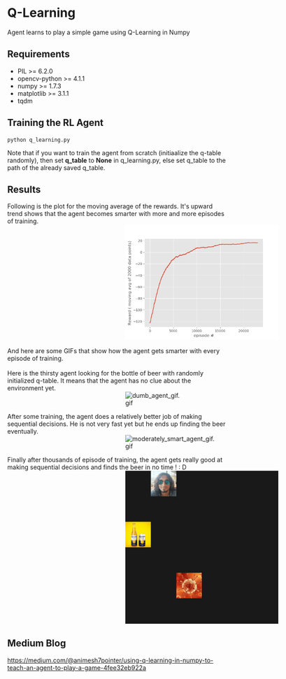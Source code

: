 # Q-Learning
Agent learns to play a simple game using Q-Learning in Numpy

## Requirements
* PIL >= 6.2.0
* opencv-python >= 4.1.1 
* numpy >= 1.7.3       
* matplotlib >= 3.1.1 
* tqdm 

## Training the RL Agent
```
python q_learning.py
```

Note that if you want to train the agent from scratch (initiaalize the q-table randomly), then set **q_table** to **None** in q_learning.py, else set q_table to the path of the already saved q_table. 


## Results
Following is the plot for the moving average of the rewards. It's upward trend shows that the agent becomes smarter with more and more episodes of training.
<br>
<img src='/results/reward_vs_episode.jpg' width='350' alt='reward_vs_episode.jpg' hspace='270'>

And here are some GIFs that show how the agent gets smarter with every episode of training.
<br><br>
Here is the thirsty agent looking for the bottle of beer with randomly initialized q-table. It means that the agent has no clue about the environment yet.
<br>
<img src='/results/dumb_agent_gif.gif' width='350' alt='dumb_agent_gif.gif' hspace='270'>

After some training, the agent does a relatively better job of making sequential decisions. He is not very fast yet but he ends up finding the beer eventually.
<br>
<img src='/results/moderately_smart_agent_gif.gif' width='350' alt='moderately_smart_agent_gif.gif' hspace='270'>

Finally after thousands of episode of training, the agent gets really good at making sequential decisions and finds the beer in no time ! : D 
<br>
<img src='/results/smart_agent_gif.gif' width='350' alt='smart_agent_gif.gif' hspace='270'>

## Medium Blog
https://medium.com/@animesh7pointer/using-q-learning-in-numpy-to-teach-an-agent-to-play-a-game-4fee32eb922a
